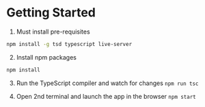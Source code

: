# Getting Started

1. Must install pre-requisites

```bash
npm install -g tsd typescript live-server
```

2. Install npm packages

```bash
npm install
```

3. Run the TypeScript compiler and watch for changes `npm run tsc`

4. Open 2nd terminal and launch the app in the browser `npm start`
